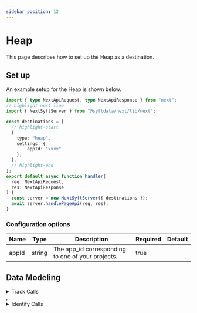 ```yaml
---
sidebar_position: 12
---
```

# Heap

This page describes how to set up the Heap as a destination.

## Set up
An example setup for the Heap is shown below.

```ts title="src/pages/api/syft.ts"
import { type NextApiRequest, type NextApiResponse } from "next";
// highlight-next-line
import { NextSyftServer } from "@syftdata/next/lib/next";

const destinations = [
  // highlight-start
  {
    type: "heap",
    settings: {
        appId: "xxxx"
    },
  },
  // highlight-end
];
export default async function handler(
  req: NextApiRequest,
  res: NextApiResponse
) {
  const server = new NextSyftServer({ destinations });
  await server.handlePageApi(req, res);
}
```

### Configuration options

| Name                 | Type           | Description     | Required | Default         |
| -------------------- | -------------- | --------------- | -------- | --------------- |
| appId | string | The app_id corresponding to one of your projects. | true |  | 


## Data Modeling
<details>
<summary>Track Calls</summary>

#### Matched events
type = "track" or type = "page" or type = "screen"

#### Data Mapping
| Name                 | Type          | Description     | Default   |
| -------------------- | -------------- | -------------- | --------- |
| message_id | string | test description | (<br/>  "@path": "$.messageId"<br/>) |
| anonymous_id | string | test description | (<br/>  "@path": "$.anonymousId"<br/>) |
| event | string | test description | (<br/>  "@path": "$.event"<br/>) |
| properties | string | test description | (<br/>  "@path": "$.properties"<br/>) |
| timestamp | string | test description | (<br/>  "@path": "$.timestamp"<br/>) |
| type | string | test description | (<br/>  "@path": "$.type"<br/>) |
| name | string | test description | (<br/>  "@path": "$.name"<br/>) |
| traits | string | test description | (<br/>  "@path": "$.context.traits"<br/>) |
</details>
,<details>
<summary>Identify Calls</summary>

#### Matched events
type = "identify"

#### Data Mapping
| Name                 | Type          | Description     | Default   |
| -------------------- | -------------- | -------------- | --------- |
| user_id | string | test description | (<br/>  "@path": "$.userId"<br/>) |
| anonymous_id | string | test description | (<br/>  "@path": "$.anonymousId"<br/>) |
| traits | string | test description | (<br/>  "@path": "$.traits"<br/>) |
</details>


